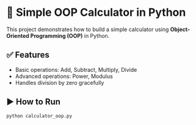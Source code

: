 # 🧮 Simple OOP Calculator in Python

This project demonstrates how to build a simple calculator using **Object-Oriented Programming (OOP)** in Python.

## ✅ Features

- Basic operations: Add, Subtract, Multiply, Divide
- Advanced operations: Power, Modulus
- Handles division by zero gracefully

## ▶️ How to Run

```bash
python calculator_oop.py
